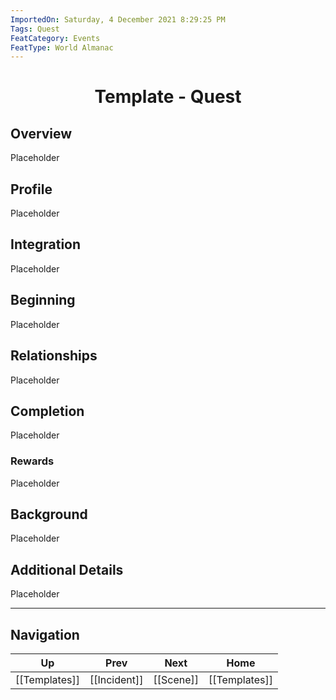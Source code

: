 ```yaml
---
ImportedOn: Saturday, 4 December 2021 8:29:25 PM
Tags: Quest
FeatCategory: Events
FeatType: World Almanac
---
```

# <center>Template - Quest</center>

## Overview

Placeholder

## Profile

Placeholder

## Integration

Placeholder

## Beginning

Placeholder

## Relationships

Placeholder

## Completion

Placeholder

### Rewards

Placeholder

## Background

Placeholder

## Additional Details

Placeholder


---
## Navigation
| Up | Prev | Next | Home |
|----|------|------|------|
| [[Templates]] | [[Incident]] | [[Scene]] | [[Templates]] |
